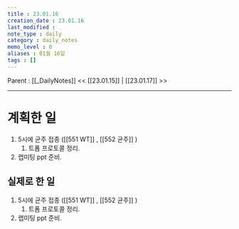 ```yaml
---
title : 23.01.16
creation_date : 23.01.16
last_modified :
note_type : daily
category : daily_notes
memo_level : 0
aliases : 01월 16일
tags : []
---
```

Parent : [[_DailyNotes]]
<< [[23.01.15]] | [[23.01.17]] >>

---
# 계획한 일

1. 5시에 균주 접종 ([[551 WT]] , [[552 균주]] )
	1. 트폼 프로토콜 정리.
2. 랩미팅 ppt 준비.

## 실제로 한 일

1. 5시에 균주 접종 ([[551 WT]] , [[552 균주]] )
	1. 트폼 프로토콜 정리.
2. 랩미팅 ppt 준비.